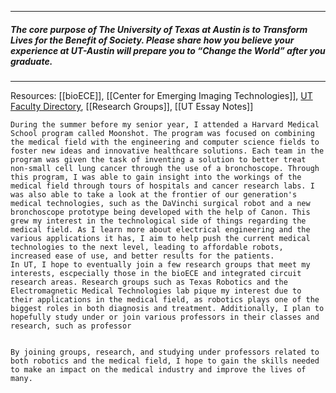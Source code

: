 

----
##### The core purpose of The University of Texas at Austin is to Transform Lives for the Benefit of Society. Please share how you believe your experience at UT-Austin will prepare you to “Change the World” after you graduate.
----

Resources: [[bioECE]], [[Center for Emerging Imaging Technologies]], [UT Faculty Directory](https://www.ece.utexas.edu/people/faculty), [[Research Groups]], [[UT Essay Notes]]

	During the summer before my senior year, I attended a Harvard Medical School program called Moonshot. The program was focused on combining the medical field with the engineering and computer science fields to foster new ideas and innovative healthcare solutions. Each team in the program was given the task of inventing a solution to better treat non-small cell lung cancer through the use of a bronchoscope. Through this program, I was able to gain insight into the workings of the medical field through tours of hospitals and cancer research labs. I was also able to take a look at the frontier of our generation's medical technologies, such as the DaVinchi surgical robot and a new bronchoscope prototype being developed with the help of Canon. This grew my interest in the technological side of things regarding the medical field. As I learn more about electrical engineering and the various applications it has, I aim to help push the current medical technologies to the next level, leading to affordable robots, increased ease of use, and better results for the patients. 
	In UT, I hope to eventually join a few research groups that meet my interests, escpecially those in the bioECE and integrated circuit research areas. Research groups such as Texas Robotics and the Electromagnetic Medical Technologies lab pique my interest due to their applications in the medical field, as robotics plays one of the biggest roles in both diagnosis and treatment. Additionally, I plan to hopefully study under or join various professors in their classes and research, such as professor 
	
	
	By joining groups, research, and studying under professors related to both robotics and the medical field, I hope to gain the skills needed to make an impact on the medical industry and improve the lives of many. 
	